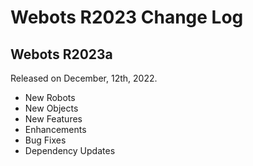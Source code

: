 # Webots R2023 Change Log

## Webots R2023a
Released on December, 12th, 2022.
  - New Robots
  - New Objects
  - New Features
  - Enhancements
  - Bug Fixes
  - Dependency Updates

